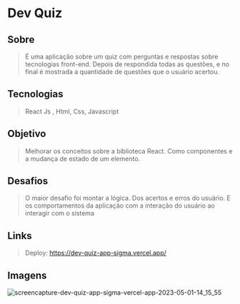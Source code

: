 # Dev Quiz

## Sobre
> É uma aplicação sobre um quiz com perguntas e respostas sobre tecnologias front-end. Depois de respondida todas as questões, e no final é mostrada a quantidade de questões que o usuário acertou.

## Tecnologias
> React Js , Html, Css, Javascript 

## Objetivo
> Melhorar os conceitos sobre a biblioteca React. Como componentes e a mudança de estado de um elemento.

## Desafios
> O maior desafio foi montar a lógica. Dos acertos e erros do usuário. E os comportamentos da aplicação com a interação do usuário ao interagir com o sistema 

## Links
> Deploy: https://dev-quiz-app-sigma.vercel.app/

## Imagens

![screencapture-dev-quiz-app-sigma-vercel-app-2023-05-01-14_15_55](https://user-images.githubusercontent.com/78119200/235495168-30261f53-680c-40b7-9655-39976496b3c9.png)
